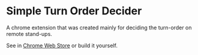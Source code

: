 # Simple Turn Order Decider
A chrome extension that was created mainly for deciding the turn-order on remote stand-ups.

See in [Chrome Web Store](https://chromewebstore.google.com/detail/hgceclclagdfbiamffngbfjbcplndjmh?utm_source=item-share-cb) or build it yourself.
